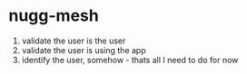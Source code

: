 # nugg-mesh

1. validate the user is the user
2. validate the user is using the app
3. identify the user, somehow - thats all I need to do for now
